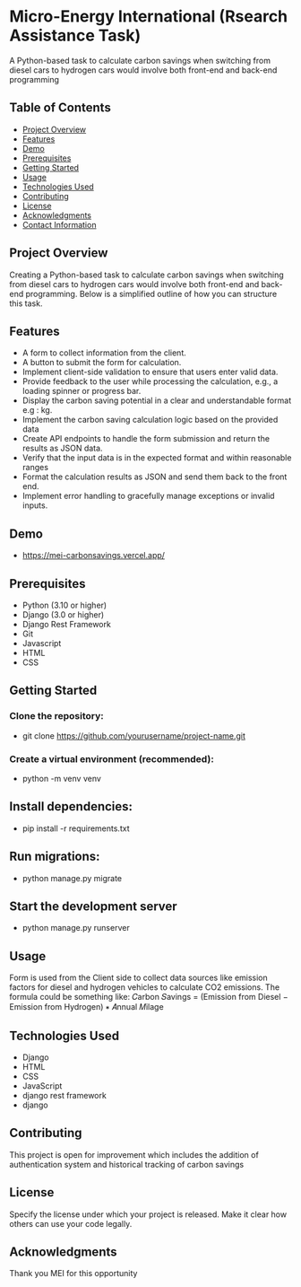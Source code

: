 # Micro-Energy International (Rsearch Assistance Task)
A Python-based task to calculate carbon savings when switching from diesel cars to hydrogen cars would involve both front-end and back-end programming

## Table of Contents

- [Project Overview](#project-overview)
- [Features](#features)
- [Demo](#demo)
- [Prerequisites](#prerequisites)
- [Getting Started](#getting-started)
- [Usage](#usage)
- [Technologies Used](#technologies-used)
- [Contributing](#contributing)
- [License](#license)
- [Acknowledgments](#acknowledgments)
- [Contact Information](#contact-information)

## Project Overview
Creating a Python-based task to calculate carbon savings when switching from diesel cars to hydrogen
cars would involve both front-end and back-end programming. Below is a simplified outline of how you
can structure this task.

## Features
-  A form to collect information from the client.
-  A button to submit the form for calculation.
-  Implement client-side validation to ensure that users enter valid data.
-  Provide feedback to the user while processing the calculation, e.g., a loading spinner or progress bar.
-  Display the carbon saving potential in a clear and understandable format e.g : kg.
-  Implement the carbon saving calculation logic based on the provided data
-  Create API endpoints to handle the form submission and return the results as JSON data.
-  Verify that the input data is in the expected format and within reasonable ranges
-  Format the calculation results as JSON and send them back to the front end.
-  Implement error handling to gracefully manage exceptions or invalid inputs.

## Demo
- https://mei-carbonsavings.vercel.app/

## Prerequisites
- Python (3.10 or higher)
- Django (3.0 or higher)
- Django Rest Framework
- Git
- Javascript
- HTML
- CSS

## Getting Started

### Clone the repository:
- git clone https://github.com/yourusername/project-name.git



 ### Create a virtual environment (recommended):
- python -m venv venv


## Install dependencies:
- pip install -r requirements.txt


## Run migrations:
- python manage.py migrate


 ## Start the development server
 - python manage.py runserver
 



## Usage
Form is used from the Client side to collect data sources like emission factors for diesel and hydrogen vehicles to calculate CO2
emissions. The formula could be something like: 𝐶arbon 𝑆avings = (Emission from Diesel − Emission from Hydrogen) ∗ 𝐴nnual 𝑀ilage

## Technologies Used
- Django
-  HTML
- CSS
- JavaScript
- django rest framework
- django

## Contributing
This project is open for improvement which includes the addition of authentication system and historical tracking of carbon
savings

## License
Specify the license under which your project is released. Make it clear how others can use your code legally.

## Acknowledgments
Thank you MEI for this opportunity
